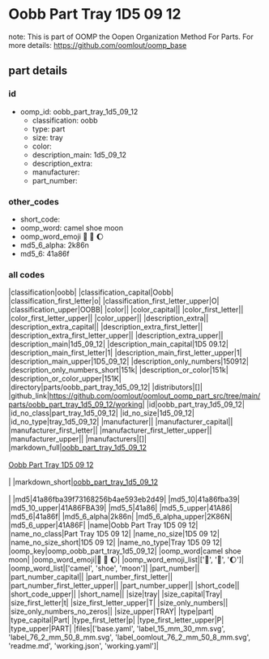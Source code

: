 # Oobb Part Tray 1D5 09 12  

note: This is part of OOMP the Oopen Organization Method For Parts. For more details: https://github.com/oomlout/oomp_base

##  part details





### id
* oomp_id: oobb_part_tray_1d5_09_12
  * classification: oobb
  * type: part
  * size: tray
  * color: 
  * description_main: 1d5_09_12
  * description_extra: 
  * manufacturer: 
  * part_number: 

### other_codes
* short_code: 
* oomp_word: camel shoe moon
* oomp_word_emoji :camel: :shoe: :moon:
* md5_6_alpha: 2k86n
* md5_6: 41a86f

### all codes 
|classification|oobb|
|classification_capital|Oobb|
|classification_first_letter|o|
|classification_first_letter_upper|O|
|classification_upper|OOBB|
|color||
|color_capital||
|color_first_letter||
|color_first_letter_upper||
|color_upper||
|description_extra||
|description_extra_capital||
|description_extra_first_letter||
|description_extra_first_letter_upper||
|description_extra_upper||
|description_main|1d5_09_12|
|description_main_capital|1D5 09.12|
|description_main_first_letter|1|
|description_main_first_letter_upper|1|
|description_main_upper|1D5_09_12|
|description_only_numbers|150912|
|description_only_numbers_short|151k|
|description_or_color|151k|
|description_or_color_upper|151K|
|directory|parts/oobb_part_tray_1d5_09_12|
|distributors|[]|
|github_link|https://github.com/oomlout/oomlout_oomp_part_src/tree/main/parts/oobb_part_tray_1d5_09_12/working|
|id|oobb_part_tray_1d5_09_12|
|id_no_class|part_tray_1d5_09_12|
|id_no_size|1d5_09_12|
|id_no_type|tray_1d5_09_12|
|manufacturer||
|manufacturer_capital||
|manufacturer_first_letter||
|manufacturer_first_letter_upper||
|manufacturer_upper||
|manufacturers|[]|
|markdown_full|[oobb_part_tray_1d5_09_12](https://github.com/oomlout/oomlout_oomp_part_src/tree/main/parts/oobb_part_tray_1d5_09_12/working)<br>[](https://github.com/oomlout/oomlout_oomp_part_src/tree/main/parts/oobb_part_tray_1d5_09_12/working)<br>[Oobb Part Tray 1D5 09 12](https://github.com/oomlout/oomlout_oomp_part_src/tree/main/parts/oobb_part_tray_1d5_09_12/working)<br><br>|
|markdown_short|[oobb_part_tray_1d5_09_12](https://github.com/oomlout/oomlout_oomp_part_src/tree/main/parts/oobb_part_tray_1d5_09_12/working)<br><br>|
|md5|41a86fba39f73168256b4ae593eb2d49|
|md5_10|41a86fba39|
|md5_10_upper|41A86FBA39|
|md5_5|41a86|
|md5_5_upper|41A86|
|md5_6|41a86f|
|md5_6_alpha|2k86n|
|md5_6_alpha_upper|2K86N|
|md5_6_upper|41A86F|
|name|Oobb Part Tray 1D5 09 12|
|name_no_class|Part Tray 1D5 09 12|
|name_no_size|1D5 09 12|
|name_no_size_short|1D5 09 12|
|name_no_type|Tray 1D5 09 12|
|oomp_key|oomp_oobb_part_tray_1d5_09_12|
|oomp_word|camel shoe moon|
|oomp_word_emoji|:camel: :shoe: :moon:|
|oomp_word_emoji_list|[':camel:', ':shoe:', ':moon:']|
|oomp_word_list|['camel', 'shoe', 'moon']|
|part_number||
|part_number_capital||
|part_number_first_letter||
|part_number_first_letter_upper||
|part_number_upper||
|short_code||
|short_code_upper||
|short_name||
|size|tray|
|size_capital|Tray|
|size_first_letter|t|
|size_first_letter_upper|T|
|size_only_numbers||
|size_only_numbers_no_zeros||
|size_upper|TRAY|
|type|part|
|type_capital|Part|
|type_first_letter|p|
|type_first_letter_upper|P|
|type_upper|PART|
|files|['base.yaml', 'label_15_mm_30_mm.svg', 'label_76_2_mm_50_8_mm.svg', 'label_oomlout_76_2_mm_50_8_mm.svg', 'readme.md', 'working.json', 'working.yaml']|
